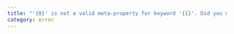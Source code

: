 ```yaml
---
title: "'{0}' is not a valid meta-property for keyword '{1}'. Did you mean '{2}'?"
category: error
---
```


